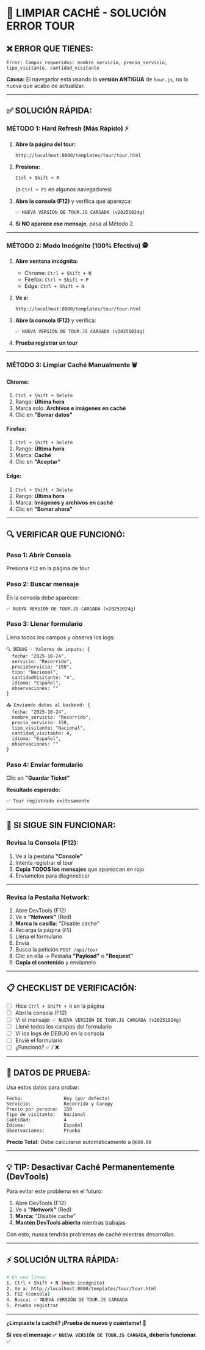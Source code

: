 # 🧹 LIMPIAR CACHÉ - SOLUCIÓN ERROR TOUR

## ❌ **ERROR QUE TIENES:**

```
Error: Campos requeridos: nombre_servicio, precio_servicio, tipo_visitante, cantidad_visitante
```

**Causa:** El navegador está usando la **versión ANTIGUA** de `tour.js`, no la nueva que acabo de actualizar.

---

## ✅ **SOLUCIÓN RÁPIDA:**

### **MÉTODO 1: Hard Refresh (Más Rápido)** ⚡

1. **Abre la página del tour:**
   ```
   http://localhost:8080/templates/tour/tour.html
   ```

2. **Presiona:**
   ```
   Ctrl + Shift + R
   ```
   (o `Ctrl + F5` en algunos navegadores)

3. **Abre la consola (F12)** y verifica que aparezca:
   ```
   ✅ NUEVA VERSIÓN DE TOUR.JS CARGADA (v20251024g)
   ```

4. **Si NO aparece ese mensaje**, pasa al Método 2.

---

### **MÉTODO 2: Modo Incógnito (100% Efectivo)** 🕵️

1. **Abre ventana incógnita:**
   - Chrome: `Ctrl + Shift + N`
   - Firefox: `Ctrl + Shift + P`
   - Edge: `Ctrl + Shift + N`

2. **Ve a:**
   ```
   http://localhost:8080/templates/tour/tour.html
   ```

3. **Abre la consola (F12)** y verifica:
   ```
   ✅ NUEVA VERSIÓN DE TOUR.JS CARGADA (v20251024g)
   ```

4. **Prueba registrar un tour**

---

### **MÉTODO 3: Limpiar Caché Manualmente** 🗑️

#### **Chrome:**
1. `Ctrl + Shift + Delete`
2. Rango: **Última hora**
3. Marca solo: **Archivos e imágenes en caché**
4. Clic en **"Borrar datos"**

#### **Firefox:**
1. `Ctrl + Shift + Delete`
2. Rango: **Última hora**
3. Marca: **Caché**
4. Clic en **"Aceptar"**

#### **Edge:**
1. `Ctrl + Shift + Delete`
2. Rango: **Última hora**
3. Marca: **Imágenes y archivos en caché**
4. Clic en **"Borrar ahora"**

---

## 🔍 **VERIFICAR QUE FUNCIONÓ:**

### **Paso 1: Abrir Consola**
Presiona `F12` en la página de tour

### **Paso 2: Buscar mensaje**
En la consola debe aparecer:
```
✅ NUEVA VERSIÓN DE TOUR.JS CARGADA (v20251024g)
```

### **Paso 3: Llenar formulario**
Llena todos los campos y observa los logs:
```
🔍 DEBUG - Valores de inputs: {
  fecha: "2025-10-24",
  servicio: "Recorrido",
  precioServicio: "150",
  tipo: "Nacional",
  cantidadVisitante: "4",
  idioma: "Español",
  observaciones: ""
}

📤 Enviando datos al backend: {
  fecha: "2025-10-24",
  nombre_servicio: "Recorrido",
  precio_servicio: 150,
  tipo_visitante: "Nacional",
  cantidad_visitante: 4,
  idioma: "Español",
  observaciones: ""
}
```

### **Paso 4: Enviar formulario**
Clic en **"Guardar Ticket"**

**Resultado esperado:**
```
✅ Tour registrado exitosamente
```

---

## 🚨 **SI SIGUE SIN FUNCIONAR:**

### **Revisa la Consola (F12):**

1. Ve a la pestaña **"Console"**
2. Intenta registrar el tour
3. **Copia TODOS los mensajes** que aparezcan en rojo
4. Envíamelos para diagnosticar

---

### **Revisa la Pestaña Network:**

1. Abre DevTools (F12)
2. Ve a **"Network"** (Red)
3. **Marca la casilla:** "Disable cache"
4. Recarga la página (`F5`)
5. Llena el formulario
6. Envía
7. Busca la petición `POST /api/tour`
8. Clic en ella → Pestaña **"Payload"** o **"Request"**
9. **Copia el contenido** y envíamelo

---

## 📋 **CHECKLIST DE VERIFICACIÓN:**

- [ ] Hice `Ctrl + Shift + R` en la página
- [ ] Abrí la consola (F12)
- [ ] Vi el mensaje: `✅ NUEVA VERSIÓN DE TOUR.JS CARGADA (v20251024g)`
- [ ] Llené todos los campos del formulario
- [ ] Vi los logs de DEBUG en la consola
- [ ] Envié el formulario
- [ ] ¿Funcionó? ✅ / ❌

---

## 🎯 **DATOS DE PRUEBA:**

Usa estos datos para probar:

```
Fecha:               Hoy (por defecto)
Servicio:            Recorrido y Canopy
Precio por persona:  150
Tipo de visitante:   Nacional
Cantidad:            4
Idioma:              Español
Observaciones:       Prueba
```

**Precio Total:** Debe calcularse automáticamente a `Q600.00`

---

## 💡 **TIP: Desactivar Caché Permanentemente (DevTools)**

Para evitar este problema en el futuro:

1. Abre DevTools (F12)
2. Ve a **"Network"** (Red)
3. **Marca:** "Disable cache"
4. **Mantén DevTools abierto** mientras trabajas

Con esto, nunca tendrás problemas de caché mientras desarrollas.

---

## ⚡ **SOLUCIÓN ULTRA RÁPIDA:**

```bash
# En una línea:
1. Ctrl + Shift + N (modo incógnito)
2. Ve a: http://localhost:8080/templates/tour/tour.html
3. F12 (consola)
4. Busca: ✅ NUEVA VERSIÓN DE TOUR.JS CARGADA
5. Prueba registrar
```

---

**¿Limpiaste la caché? ¡Prueba de nuevo y cuéntame!** 🚀

**Si ves el mensaje `✅ NUEVA VERSIÓN DE TOUR.JS CARGADA`, debería funcionar.** ✅


